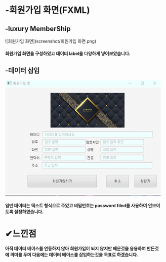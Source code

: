# -회원가입 화면(FXML)
## -luxury MemberShip
![회원가입 화면](screenshot/회원가입 화면.png)
#### 회원가입 화면을 구성하였고 데이터 label을 다양하게 넣어보았습니다.

## -데이터 삽입
![계산화면](screenshot/회원가입.gif)
#### 일반 데이터는 텍스트 형식으로 주었고 비밀번호는 password filed를 사용하여 안보이도록 설정하였습니다.

# ✔느낀점
#### 아직 데이터 베이스를 연동하지 않아 회원가입이 되지 않지만 배운것을 응용하여 만든것에 의미를 두며 다음에는 데이터 베이스를 삽입하는것을 목표로 하겠습니다.